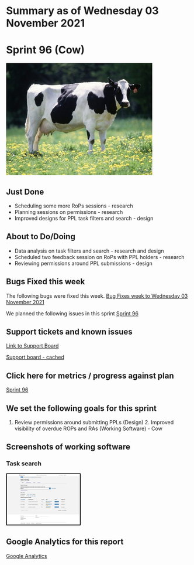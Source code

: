 # Summary as of Wednesday 03 November 2021 

# Sprint 96 (Cow)

![Cow](graphs/cow2.jpg)

## Just Done
* Scheduling some more RoPs sessions - research
* Planning sessions on permissions - research
* Improved designs for PPL task filters and search - design

## About to Do/Doing
* Data analysis on task filters and search - research and design
* Scheduled two feedback session on RoPs with PPL holders - research
* Reviewing permissions around PPL submissions - design

## Bugs Fixed this week
The following bugs were fixed this week.
[Bug Fixes week to Wednesday 03 November 2021](graphs/bugs03112021.png)

We planned the following issues in this sprint 
[Sprint 96](graphs/sprint03112021.png)

## Support tickets and known issues
[Link to Support Board](https://collaboration.homeoffice.gov.uk/jira/secure/RapidBoard.jspa?rapidView=1717&selectedIssue=ASSB-253)

[Support board - cached](graphs/supportBoard03112021.png)

## Click here for metrics / progress against plan
[Sprint 96](graphs/progress03112021.png)

## We set the following goals for this sprint
1. Review permissions around submitting PPLs (Design) 2. Improved visibility of overdue ROPs and RAs (Working Software) - Cow

## Screenshots of working software
### Task search
<a href="graphs/proto1_03112021.png"><img src="graphs/proto1_03112021.png" alt="HTML5 Icon" width="200" style="border:2px solid black"></a>
<br>

## Google Analytics for this report
[Google Analytics](graphs/GA03112021.png)

